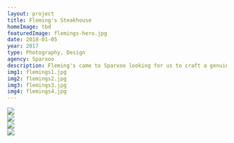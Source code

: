 ```yaml
---
layout: project
title: Fleming's Steakhouse
homeImage: tbd
featuredImage: flemings-hero.jpg
date: 2018-01-05
year: 2017
type: Photography, Design
agency: Sparxoo
description: Fleming's came to Sparxoo looking for us to craft a genuine look and feel for their social and digital presence. The goal was to create interest and drive reservations for their holiday offerings and private dining experiences. We included more human elements and let the food determine how each scene was staged. We shot the food as it came out of the kitchen, without beauty modifications, so the experience online matched the in-restaurant presentation. Also helping to create a new menu concept and design, we leveraged locally curated pairings of both steak and wine for the reopening of their flagship location in Newport Beach, California.
img1: flemings1.jpg
img2: flemings2.jpg
img3: flemings3.jpg
img4: flemings4.jpg
---
```


<div class="col-xs-12 col-sm-6 about-work-items__item">
  <img src="{{ site.baseurl}}/assets/images/{{ page.img1 }}">
</div>
<div class="col-xs-12 col-sm-6 about-work-items__item">
  <img src="{{ site.baseurl}}/assets/images/{{ page.img2 }}">
</div>
<div class="col-xs-12 about-work-items__item">
  <img src="{{ site.baseurl}}/assets/images/{{ page.img3 }}">
</div>
<div class="col-xs-12 about-work-items__item">
  <img src="{{ site.baseurl}}/assets/images/{{ page.img4 }}">
</div>